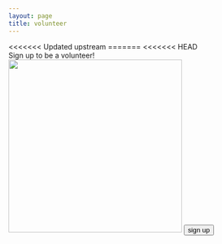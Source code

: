 ```yaml
---
layout: page
title: volunteer
---
```


<!DOCTYPE html>
<html>
<head> 
<meta charset="utf-8"> 
<<<<<<< Updated upstream
=======
<<<<<<< HEAD
<title></title> 
</head>
<div class="banner-text">Sign up to be a volunteer!</div> 
<body>
<img src="volunteer pic.jpg"
	weidth="400"
	height="341">
<a href="https://forms.gle/w5wEDFGCNyUQNRAAA">
<input type=button value="sign up">
</a>
</body>